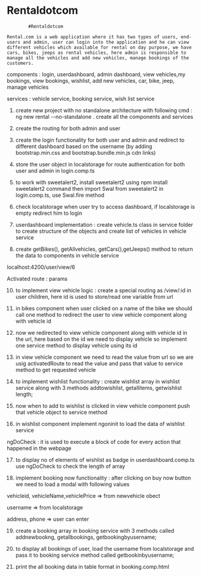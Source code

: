 # Rentaldotcom

			#Rentaldotcom

	Rental.com is a web application where it has two types of users, end-users and admin, user can login into the application and he can view different vehicles which available for rental on day purpose, we have cars, bikes, jeeps as rental vehicles, here admin is responsible to manage all the vehicles and add new vehicles, manage bookings of the customers. 

components : login, userdashboard, admin dashboard, view vehicles,my bookings, view bookings, wishlist, add new vehicles, car, bike, jeep, manage vehicles

services : vehicle service, booking service, wish list service

1. create new project with no standalone architecture with following cmd : 
	ng new rental --no-standalone
. create all the components and services

3. create the routing for both admin and user 

4. create the login functionality for both user and admin and redirect to different dashboard based on the username (by adding bootstrap.min.css and bootstrap.bundle.min.js cdn links)

5. store the user object in localstorage for route authentication for both user and admin in login.comp.ts

6. to work with sweetalert2, install sweetalert2 using npm install sweetalert2 command
then import Swal from sweetalert2 in login.comp.ts, use Swal.fire method


7. check localstorage when user try to access dashboard, if localstorage is empty redirect him to login

8. userdashboard implementation : create vehicle.ts class in service folder to create structure of the objects and create list of vehicles in vehicle service

9. create getBikes(), getAllvehicles, getCars(),getJeeps() method to return the data to components in vehicle service


localhost:4200/user/view/6

Activated route :  params   


10. to implement view vehicle logic : create a special routing as /view/:id in user children, here id is used to store/read one variable from url 

11. in bikes component when user clicked on a name of the bike we should call one method to redirect the user to view vehicle component along with vehicle id


12. now we redirected to view vehicle component along with vehicle id in the url, here based on the id we need to display vehicle so implement one service method to display vehicle using its id


13. in view vehicle component we need to read the value from url so we are usig activatedRoute to read the value and pass that value to service method to get requested vehicle

14. to implement wishlist functionality : create wishlist array in wishlist service along with 3 methods addtowishlist, getallitems, getwishlist length;

15. now when to add to wishlist is clicked in view vehicle component push that vehicle object to service method

16. in wishlist component implement ngoninit to load the data of wishlist service 

ngDoCheck : it is used to execute a block of code for every action that happened in the webpage

17. to display no of elements of wishlist as badge in userdashboard.comp.ts use ngDoCheck to check the length of array

18. implement booking now functionality : after clicking on buy now button we need to load a modal with following values

vehicleid, vehicleName,vehiclePrice => from newvehicle obect

username => from localstorage

address, phone => user can enter


19. create a booking array in booking service with 3 methods called addnewbookng, getallbookings, getbookingbyusername;

20. to display all bookings of user, load the username from localstorage and pass it to booking service method called getbookinbyusername;

21. print the all booking data in table format in booking.comp.html
